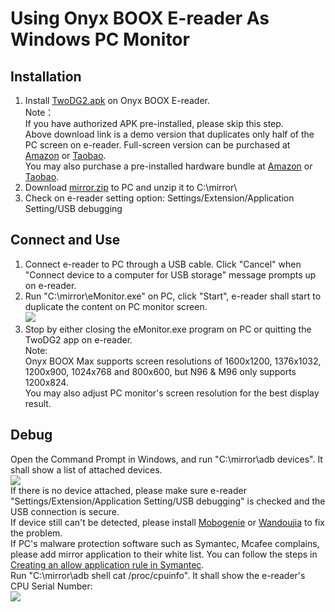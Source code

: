 # Using Onyx BOOX E-reader As Windows PC Monitor #
## Installation ##
1. Install [TwoDG2.apk](https://raw.githubusercontent.com/nahtethan/dxg-display/master/00-binary/TwoDG2.apk) on Onyx BOOX E-reader.  
Note：  
If you have authorized APK pre-installed, please skip this step.  
Above download link is a demo version that duplicates only half of the PC screen on e-reader. Full-screen version can be purchased at [Amazon](https://www.amazon.com/dp/B06XVH7YC7) or [Taobao](https://item.taobao.com/item.htm?id=520024244524).  
You may also purchase a pre-installed hardware bundle at [Amazon](https://www.amazon.com/dp/B06XJRKJ4R) or [Taobao](https://item.taobao.com/item.htm?id=520024244524).
2. Download [mirror.zip](https://raw.githubusercontent.com/nahtethan/dxg-display/master/00-binary/mirror.zip) to PC and unzip it to C:\mirror\  
3. Check on e-reader setting option: Settings/Extension/Application Setting/USB debugging

## Connect and Use ##
1. Connect e-reader to PC through a USB cable. Click "Cancel" when "Connect device to a computer for USB storage" message prompts up on e-reader.
2. Run "C:\mirror\eMonitor.exe" on PC, click "Start", e-reader shall start to duplicate the content on PC monitor screen.  
![](https://github.com/nahtethan/dxg-display/blob/master/99-pictures/eMonitor.jpg)
3. Stop by either closing the eMonitor.exe program on PC or quitting the TwoDG2 app on e-reader.  
Note:  
Onyx BOOX Max supports screen resolutions of 1600x1200, 1376x1032, 1200x900, 1024x768 and 800x600, but N96 & M96 only supports 1200x824.  
You may also adjust PC monitor's screen resolution for the best display result.  

## Debug ##
Open the Command Prompt in Windows, and run "C:\mirror\adb devices". It shall show a list of attached devices.  
![](https://github.com/nahtethan/dxg-display/blob/master/99-pictures/adb.jpg)  
If there is no device attached, please make sure e-reader "Settings/Extension/Application Setting/USB debugging" is checked and the USB connection is secure.  
If device still can't be detected, please install [Mobogenie](http://www.mobogenie.com/) or [Wandoujia](https://www.wandoujia.com/) to fix the problem.  
If PC's malware protection software such as Symantec, Mcafee complains, please add mirror application to their white list. You can follow the steps in [Creating an allow application rule in Symantec](https://support.symantec.com/en_US/article.TECH104526.html).  
Run "C:\mirror\adb shell cat  /proc/cpuinfo". It shall show the e-reader's CPU Serial Number:  
![](https://github.com/nahtethan/dxg-display/blob/master/99-pictures/cpu.jpg)  
